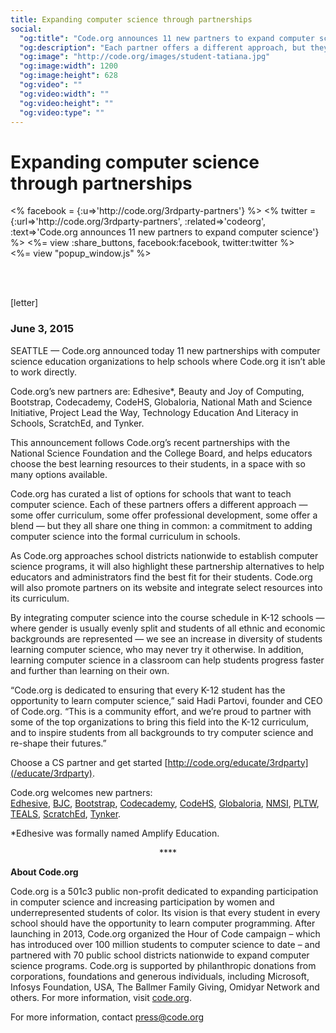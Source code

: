```yaml
---
title: Expanding computer science through partnerships
social:
  "og:title": "Code.org announces 11 new partners to expand computer science"
  "og:description": "Each partner offers a different approach, but they all share one thing: a commitment to adding computer science into the formal curriculum in schools."
  "og:image": "http://code.org/images/student-tatiana.jpg"
  "og:image:width": 1200
  "og:image:height": 628
  "og:video": ""
  "og:video:width": ""
  "og:video:height": ""
  "og:video:type": ""
---
```


# Expanding computer science through partnerships



<div style="float: left;">
<% facebook = {:u=>'http://code.org/3rdparty-partners'} %>
<% twitter = {:url=>'http://code.org/3rdparty-partners', :related=>'codeorg', :text=>'Code.org announces 11 new partners to expand computer science'} %>
<%= view :share_buttons, facebook:facebook, twitter:twitter %>
</div>

<%= view "popup_window.js" %>

<br style="clear: both;">

<br />

[letter]

### June 3, 2015 

SEATTLE — Code.org announced today 11 new partnerships with computer science education organizations to help schools where Code.org it isn’t able to work directly. 

Code.org’s new partners are: Edhesive*, Beauty and Joy of Computing, Bootstrap, Codecademy, CodeHS, Globaloria, National Math and Science Initiative, Project Lead the Way, Technology Education And Literacy in Schools, ScratchEd, and Tynker.

This announcement follows Code.org’s recent partnerships with the National Science Foundation and the College Board, and helps educators choose the best learning resources to their students, in a space with so many options available.

Code.org has curated a list of options for schools that want to teach computer science. Each of these partners offers a different approach — some offer curriculum, some offer professional development, some offer a blend — but they all share one thing in common: a commitment to adding computer science into the formal curriculum in schools. 

As Code.org approaches school districts nationwide to establish computer science programs, it will also highlight these partnership alternatives to help educators and administrators find the best fit for their students. Code.org will also promote partners on its website and integrate select resources into its curriculum.

By integrating computer science into the course schedule in K-12 schools — where gender is usually evenly split and students of all ethnic and economic backgrounds are represented — we see an increase in diversity of students learning computer science, who may never try it otherwise. In addition, learning computer science in a classroom can help students progress faster and further than learning on their own.

“Code.org is dedicated to ensuring that every K-12 student has the opportunity to learn computer science,” said Hadi Partovi, founder and CEO of Code.org. “This is a community effort, and we’re proud to partner with some of the top organizations to bring this field into the K-12 curriculum, and to inspire students from all backgrounds to try computer science and re-shape their futures.”

Choose a CS partner and get started [http://code.org/educate/3rdparty](/educate/3rdparty).

Code.org welcomes new partners:<br />
[Edhesive](http://edhesive.com/), [BJC](http://bjc.berkeley.edu/), [Bootstrap](http://www.bootstrapworld.org/), [Codecademy](http://www.codecademy.com/), [CodeHS](https://codehs.com/), [Globaloria](http://globaloria.com/), [NMSI](https://www.nms.org/), [PLTW](https://www.pltw.org/), [TEALS](https://www.tealsk12.org/), [ScratchEd](http://scratched.gse.harvard.edu/guide/), [Tynker](https://www.tynker.com/).

*Edhesive was formally named Amplify Education.


<center>****</center>


**About Code.org**

Code.org is a 501c3 public non-profit dedicated to expanding participation in computer science and increasing participation by women and underrepresented students of color. Its vision is that every student in every school should have the opportunity to learn computer programming. After launching in 2013, Code.org organized the Hour of Code campaign – which has introduced over 100 million students to computer science to date – and partnered with 70 public school districts nationwide to expand computer science programs. Code.org is supported by philanthropic donations from corporations, foundations and generous individuals, including Microsoft, Infosys Foundation, USA, The Ballmer Family Giving, Omidyar Network and others. For more information, visit [code.org](/).

For more information, contact <a href="mailto:press@code.org">press@code.org</a>
